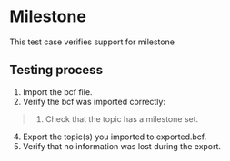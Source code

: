 # Milestone

This test case verifies support for milestone

## Testing process

1. Import the bcf file.
2. Verify the bcf was imported correctly:

> 1. Check that the topic has a milestone set.

4. Export the topic(s) you imported to exported.bcf.
5. Verify that no information was lost during the export.
